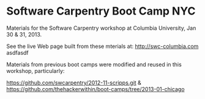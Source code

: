 Software Carpentry Boot Camp NYC
================================

Materials for the Software Carpentry workshop at Columbia University, Jan 30 & 31, 2013.  

See the live Web page built from these mterials at:  http://swc-columbia.com
asdfasdf

Materials from previous boot camps were modified and reused in this workshop, particularly:

https://github.com/swcarpentry/2012-11-scripps.git & 
https://github.com/thehackerwithin/boot-camps/tree/2013-01-chicago

